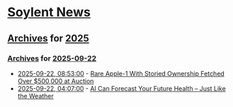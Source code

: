 # [Soylent News](../../../README.md)

## [Archives](../../index.md) for [2025](../index.md)

### [Archives](../../index.md) for [2025-09-22](index.md)

* [2025-09-22, 08:53:00](https://soylentnews.org/article.pl?sid=25/09/21/1427240&from=rss) - [Rare Apple-1 With Storied Ownership Fetched Over $500,000 at Auction](https://soylentnews.org/article.pl?sid=25/09/21/1427240&from=rss)
* [2025-09-22, 04:07:00](https://soylentnews.org/article.pl?sid=25/09/21/1419259&from=rss) - [AI Can Forecast Your Future Health – Just Like the Weather](https://soylentnews.org/article.pl?sid=25/09/21/1419259&from=rss)
